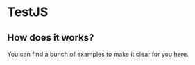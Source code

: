 # TestJS
## How does it works?
You can find a bunch of examples to make it clear for you [here](https://louis700.github.io/TestJS/index.html).
